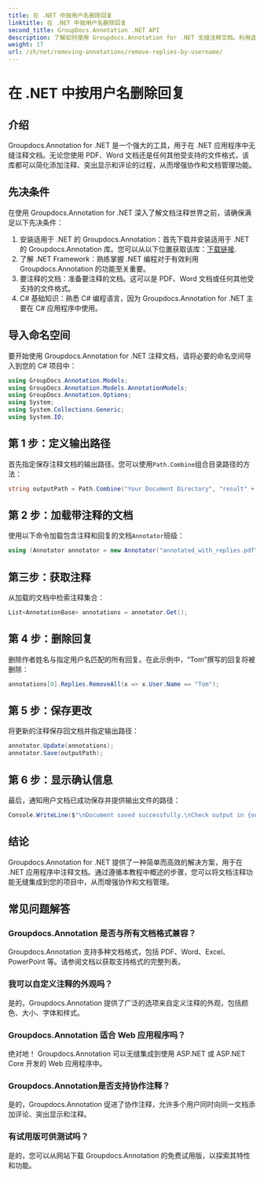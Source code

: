 ```yaml
---
title: 在 .NET 中按用户名删除回复
linktitle: 在 .NET 中按用户名删除回复
second_title: GroupDocs.Annotation .NET API
description: 了解如何使用 Groupdocs.Annotation for .NET 无缝注释文档。利用这个强大的工具增强协作和文档管理。
weight: 17
url: /zh/net/removing-annotations/remove-replies-by-username/
---
```


# 在 .NET 中按用户名删除回复

## 介绍
Groupdocs.Annotation for .NET 是一个强大的工具，用于在 .NET 应用程序中无缝注释文档。无论您使用 PDF、Word 文档还是任何其他受支持的文件格式，该库都可以简化添加注释、突出显示和评论的过程，从而增强协作和文档管理功能。
## 先决条件
在使用 Groupdocs.Annotation for .NET 深入了解文档注释世界之前，请确保满足以下先决条件：
1. 安装适用于 .NET 的 Groupdocs.Annotation：首先下载并安装适用于 .NET 的 Groupdocs.Annotation 库。您可以从以下位置获取该库：[下载链接](https://releases.groupdocs.com/annotation/net/).
2. 了解 .NET Framework：熟练掌握 .NET 编程对于有效利用 Groupdocs.Annotation 的功能至关重要。
3. 要注释的文档：准备要注释的文档。这可以是 PDF、Word 文档或任何其他受支持的文件格式。
4. C# 基础知识：熟悉 C# 编程语言，因为 Groupdocs.Annotation for .NET 主要在 C# 应用程序中使用。

## 导入命名空间
要开始使用 Groupdocs.Annotation for .NET 注释文档，请将必要的命名空间导入到您的 C# 项目中：
```csharp
using GroupDocs.Annotation.Models;
using GroupDocs.Annotation.Models.AnnotationModels;
using GroupDocs.Annotation.Options;
using System;
using System.Collections.Generic;
using System.IO;
```
## 第 1 步：定义输出路径
首先指定保存注释文档的输出路径。您可以使用`Path.Combine`组合目录路径的方法：
```csharp
string outputPath = Path.Combine("Your Document Directory", "result" + Path.GetExtension("input.pdf"));
```
## 第 2 步：加载带注释的文档
使用以下命令加载包含注释和回复的文档`Annotator`班级：
```csharp
using (Annotator annotator = new Annotator("annotated_with_replies.pdf"))
```
## 第三步：获取注释
从加载的文档中检索注释集合：
```csharp
List<AnnotationBase> annotations = annotator.Get();
```
## 第 4 步：删除回复
删除作者姓名与指定用户名匹配的所有回复。在此示例中，“Tom”撰写的回复将被删除：
```csharp
annotations[0].Replies.RemoveAll(x => x.User.Name == "Tom");
```
## 第 5 步：保存更改
将更新的注释保存回文档并指定输出路径：
```csharp
annotator.Update(annotations);
annotator.Save(outputPath);
```
## 第 6 步：显示确认信息
最后，通知用户文档已成功保存并提供输出文件的路径：
```csharp
Console.WriteLine($"\nDocument saved successfully.\nCheck output in {outputPath}.");
```
## 结论
Groupdocs.Annotation for .NET 提供了一种简单而高效的解决方案，用于在 .NET 应用程序中注释文档。通过遵循本教程中概述的步骤，您可以将文档注释功能无缝集成到您的项目中，从而增强协作和文档管理。
## 常见问题解答
### Groupdocs.Annotation 是否与所有文档格式兼容？
Groupdocs.Annotation 支持多种文档格式，包括 PDF、Word、Excel、PowerPoint 等。请参阅文档以获取支持格式的完整列表。
### 我可以自定义注释的外观吗？
是的，Groupdocs.Annotation 提供了广泛的选项来自定义注释的外观，包括颜色、大小、字体和样式。
### Groupdocs.Annotation 适合 Web 应用程序吗？
绝对地！ Groupdocs.Annotation 可以无缝集成到使用 ASP.NET 或 ASP.NET Core 开发的 Web 应用程序中。
### Groupdocs.Annotation是否支持协作注释？
是的，Groupdocs.Annotation 促进了协作注释，允许多个用户同时向同一文档添加评论、突出显示和注释。
### 有试用版可供测试吗？
是的，您可以从网站下载 Groupdocs.Annotation 的免费试用版，以探索其特性和功能。